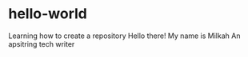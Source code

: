 # hello-world
Learning how to create a repository
Hello there!
My name is Milkah
An apsitring tech writer

